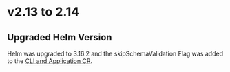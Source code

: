 # v2.13 to 2.14

## Upgraded Helm Version

Helm was upgraded to 3.16.2 and the skipSchemaValidation Flag was added to
the [CLI and Application CR](https://argo-cd.readthedocs.io/en/latest/user-guide/helm/#helm-skip-schema-validation). 